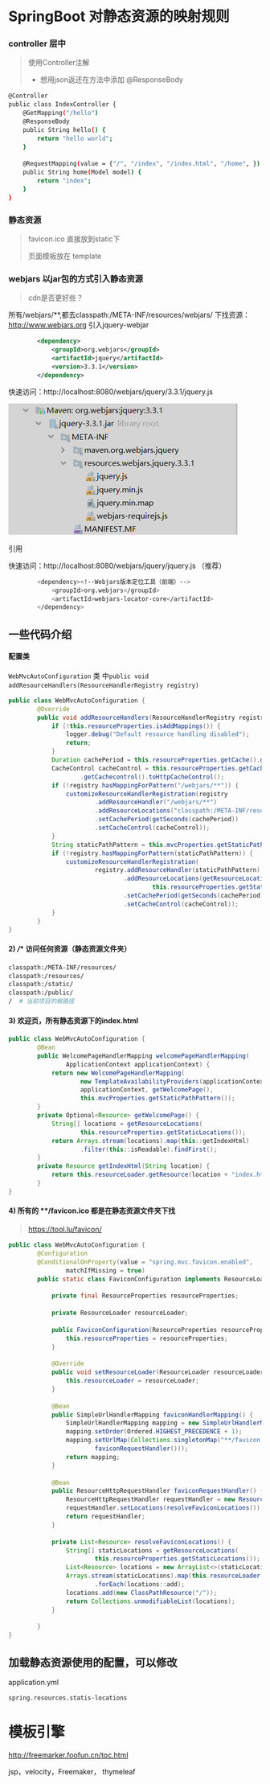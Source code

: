 # SpringBoot 对静态资源的映射规则

### controller 层中

> 使用Controller注解
>
> + 想用json返还在方法中添加 @ResponseBody

```bash
@Controller
public class IndexController {
    @GetMapping("/hello")
    @ResponseBody
    public String hello() {
        return "hello world";
    }

    @RequestMapping(value = {"/", "/index", "/index.html", "/home", })
    public String home(Model model) {
        return "index";
    }
}
```

### 静态资源

> favicon.ico 直接放到static下
>
> 页面模板放在 template

### webjars 以jar包的方式引入静态资源

> cdn是否更好些？

所有/webjars/**,都去classpath:/META-INF/resources/webjars/ 下找资源：
http://www.webjars.org
引入jquery-webjar

```xml
        <dependency>
            <groupId>org.webjars</groupId>
            <artifactId>jquery</artifactId>
            <version>3.3.1</version>
        </dependency>
```

快速访问：http://localhost:8080/webjars/jquery/3.3.1/jquery.js

![](./images/webjars.png)



引用

快速访问：http://localhost:8080/webjars/jquery/jquery.js （推荐）

```bash
        <dependency><!--Webjars版本定位工具（前端）-->
            <groupId>org.webjars</groupId>
            <artifactId>webjars-locator-core</artifactId>
        </dependency>
```



## 一些代码介绍

#### 配置类

`WebMvcAutoConfiguration` 类 中`public void addResourceHandlers(ResourceHandlerRegistry registry) `

```java
public class WebMvcAutoConfiguration {
		@Override
		public void addResourceHandlers(ResourceHandlerRegistry registry) {
			if (!this.resourceProperties.isAddMappings()) {
				logger.debug("Default resource handling disabled");
				return;
			}
			Duration cachePeriod = this.resourceProperties.getCache().getPeriod();
			CacheControl cacheControl = this.resourceProperties.getCache()
					.getCachecontrol().toHttpCacheControl();
			if (!registry.hasMappingForPattern("/webjars/**")) {
				customizeResourceHandlerRegistration(registry
						.addResourceHandler("/webjars/**")
						.addResourceLocations("classpath:/META-INF/resources/webjars/")
						.setCachePeriod(getSeconds(cachePeriod))
						.setCacheControl(cacheControl));
			}
			String staticPathPattern = this.mvcProperties.getStaticPathPattern();
			if (!registry.hasMappingForPattern(staticPathPattern)) {
				customizeResourceHandlerRegistration(
						registry.addResourceHandler(staticPathPattern)
								.addResourceLocations(getResourceLocations(
										this.resourceProperties.getStaticLocations()))
								.setCachePeriod(getSeconds(cachePeriod))
								.setCacheControl(cacheControl));
			}
		}
}
```


#### 2) */** 访问任何资源（静态资源文件夹）
```bash
classpath:/META-INF/resources/
classpath:/resources/
classpath:/static/
classpath:/public/
/  # 当前项目的根路径
```

#### 3) 欢迎页，所有静态资源下的index.html
```java
public class WebMvcAutoConfiguration {
		@Bean
		public WelcomePageHandlerMapping welcomePageHandlerMapping(
				ApplicationContext applicationContext) {
			return new WelcomePageHandlerMapping(
					new TemplateAvailabilityProviders(applicationContext),
					applicationContext, getWelcomePage(),
					this.mvcProperties.getStaticPathPattern());
		}
        private Optional<Resource> getWelcomePage() {
            String[] locations = getResourceLocations(
                    this.resourceProperties.getStaticLocations());
            return Arrays.stream(locations).map(this::getIndexHtml)
                    .filter(this::isReadable).findFirst();
        }
        private Resource getIndexHtml(String location) {
            return this.resourceLoader.getResource(location + "index.html");
        }
}
```
#### 4) 所有的 **/favicon.ico 都是在静态资源文件夹下找
> https://tool.lu/favicon/
```java
public class WebMvcAutoConfiguration {
        @Configuration
        @ConditionalOnProperty(value = "spring.mvc.favicon.enabled",
                matchIfMissing = true)
        public static class FaviconConfiguration implements ResourceLoaderAware {
    
            private final ResourceProperties resourceProperties;
    
            private ResourceLoader resourceLoader;
    
            public FaviconConfiguration(ResourceProperties resourceProperties) {
                this.resourceProperties = resourceProperties;
            }
    
            @Override
            public void setResourceLoader(ResourceLoader resourceLoader) {
                this.resourceLoader = resourceLoader;
            }
    
            @Bean
            public SimpleUrlHandlerMapping faviconHandlerMapping() {
                SimpleUrlHandlerMapping mapping = new SimpleUrlHandlerMapping();
                mapping.setOrder(Ordered.HIGHEST_PRECEDENCE + 1);
                mapping.setUrlMap(Collections.singletonMap("**/favicon.ico",
                        faviconRequestHandler()));
                return mapping;
            }
    
            @Bean
            public ResourceHttpRequestHandler faviconRequestHandler() {
                ResourceHttpRequestHandler requestHandler = new ResourceHttpRequestHandler();
                requestHandler.setLocations(resolveFaviconLocations());
                return requestHandler;
            }
    
            private List<Resource> resolveFaviconLocations() {
                String[] staticLocations = getResourceLocations(
                        this.resourceProperties.getStaticLocations());
                List<Resource> locations = new ArrayList<>(staticLocations.length + 1);
                Arrays.stream(staticLocations).map(this.resourceLoader::getResource)
                        .forEach(locations::add);
                locations.add(new ClassPathResource("/"));
                return Collections.unmodifiableList(locations);
            }
    
        }
}
```
## 加载静态资源使用的配置，可以修改

application.yml

```properties
spring.resources.statis-locations
```

# 模板引擎
http://freemarker.foofun.cn/toc.html

jsp，velocity，Freemaker， thymeleaf

